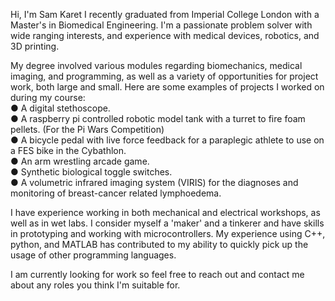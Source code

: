 Hi, I'm Sam Karet
I recently graduated from Imperial College London with a Master's in Biomedical Engineering.
I'm a passionate problem solver with wide ranging interests, and experience with medical devices, robotics, and 3D printing.

My degree involved various modules regarding biomechanics, medical imaging, and programming, as well as a variety of opportunities for project work, both large and small. Here are some examples of projects I worked on during my course:  
● A digital stethoscope.  
● A raspberry pi controlled robotic model tank with a turret to fire foam pellets. (For the Pi Wars Competition)  
● A bicycle pedal with live force feedback for a paraplegic athlete to use on a FES bike in the Cybathlon.  
● An arm wrestling arcade game.  
● Synthetic biological toggle switches.  
● A volumetric infrared imaging system (VIRIS) for the diagnoses and monitoring of breast-cancer related lymphoedema.  

I have experience working in both mechanical and electrical workshops, as well as in wet labs. I consider myself a 'maker' and a tinkerer and have skills in prototyping and working with microcontrollers. My experience using C++, python, and MATLAB has contributed to my ability to quickly pick up the usage of other programming languages.

I am currently looking for work so feel free to reach out and contact me about any roles you think I'm suitable for.
